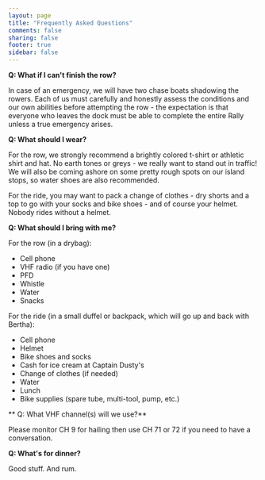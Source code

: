 ```yaml
---
layout: page
title: "Frequently Asked Questions"
comments: false
sharing: false
footer: true
sidebar: false
---
```


**Q: What if I can't finish the row?**

In case of an emergency, we will have two chase boats shadowing the rowers. Each of us must carefully and honestly assess the conditions and our own abilities before attempting the row - the expectation is that everyone who leaves the dock must be able to complete the entire Rally unless a true emergency arises.

**Q: What should I wear?**

For the row, we strongly recommend a brightly colored t-shirt or athletic shirt and hat. No earth tones or greys - we really want to stand out in traffic! We will also be coming ashore on some pretty rough spots on our island stops, so water shoes are also recommended.

For the ride, you may want to pack a change of clothes - dry shorts and a top to go with your socks and bike shoes - and of course your helmet. Nobody rides without a helmet.

**Q: What should I bring with me?**

For the row (in a drybag):

- Cell phone
- VHF radio (if you have one)
- PFD
- Whistle
- Water
- Snacks

For the ride (in a small duffel or backpack, which will go up and back with Bertha):

- Cell phone
- Helmet
- Bike shoes and socks
- Cash for ice cream at Captain Dusty's
- Change of clothes (if needed)
- Water
- Lunch
- Bike supplies (spare tube, multi-tool, pump, etc.)

** Q: What VHF channel(s) will we use?**

Please monitor CH 9 for hailing then use CH 71 or 72 if you need to have a conversation.

**Q: What's for dinner?**

Good stuff. And rum.